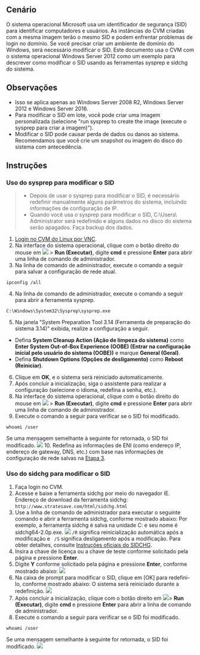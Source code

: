 ## Cenário

O sistema operacional Microsoft usa um identificador de segurança (SID) para identificar computadores e usuários. As instâncias do CVM criadas com a mesma imagem terão o mesmo SID e podem enfrentar problemas de login no domínio. Se você precisar criar um ambiente de domínio do Windows, será necessário modificar o SID.
Este documento usa o CVM com o sistema operacional Windows Server 2012 como um exemplo para descrever como modificar o SID usando as ferramentas sysprep e sidchg do sistema.

## Observações

- Isso se aplica apenas ao Windows Server 2008 R2, Windows Server 2012 e Windows Server 2016.
- Para modificar o SID em lote, você pode criar uma imagem personalizada (selecione "run sysprep to create the image (execute o sysprep para criar a imagem)").
- Modificar o SID pode causar perda de dados ou danos ao sistema. Recomendamos que você crie um snapshot ou imagem do disco do sistema com antecedência.

## Instruções

### Uso do sysprep para modificar o SID

> 
> - Depois de usar o sysprep para modificar o SID, é necessário redefinir manualmente alguns parâmetros do sistema, incluindo informações de configuração de IP.
> - Quando você usa o sysprep para modificar o SID, C:\Users\ Administrator será redefinido e alguns dados no disco do sistema serão apagados. Faça backup dos dados.
> 
1. [Login no CVM do Linux por VNC](https://intl.cloud.tencent.com/document/product/213/32496).
2. Na interface do sistema operacional, clique com o botão direito do mouse em <img src="https://main.qcloudimg.com/raw/87d894e564b7e837d9f478298cf2e292.png" style="margin: 0;"> > **Run (Executar)**, digite **cmd** e pressione **Enter** para abrir uma linha de comando de administrador.
3. <span id="step_03">Na linha de comando de administrador, execute o comando a seguir para salvar a configuração de rede atual.</span>
```
ipconfig /all
```
4. Na linha de comando de administrador, execute o comando a seguir para abrir a ferramenta sysprep.
```
C:\Windows\System32\Sysprep\sysprep.exe
```
5. Na janela "System Preparation Tool 3.14 (Ferramenta de preparação do sistema 3.14)" exibida, realize a configuração a seguir.
 - Defina **System Cleanup Action (Ação de limpeza do sistema)** como **Enter System Out-of-Box Experience (OOBE) (Entrar na configuração inicial pelo usuário do sistema (OOBE))** e marque **General (Geral)**.
 - Defina **Shutdown Options (Opções de desligamento)** como **Reboot (Reiniciar)**.
6. Clique em **OK**, e o sistema será reiniciado automaticamente.
7. Após concluir a inicialização, siga o assistente para realizar a configuração (selecione o idioma, redefina a senha, etc.).
8. Na interface do sistema operacional, clique com o botão direito do mouse em <img src="https://main.qcloudimg.com/raw/87d894e564b7e837d9f478298cf2e292.png" style="margin: 0;"> > **Run (Executar)**, digite **cmd** e pressione **Enter** para abrir uma linha de comando de administrador.
9. Execute o comando a seguir para verificar se o SID foi modificado.
```
whoami /user
```
Se uma mensagem semelhante à seguinte for retornada, o SID foi modificado.
![](https://main.qcloudimg.com/raw/34efb1f4128c753e6c0546f3e8d58678.png)
10. Redefina as informações de ENI (como endereço IP, endereço de gateway, DNS, etc.) com base nas informações de configuração de rede salvas na [Etapa 3](#step_03).


### Uso do sidchg para modificar o SID

1. Faça login no CVM.
2. Acesse e baixe a ferramenta sidchg por meio do navegador IE.
Endereço de download da ferramenta sidchg: `http://www.stratesave.com/html/sidchg.html`
3. Use a linha de comando de administrador para executar o seguinte comando e abrir a ferramenta sidchg, conforme mostrado abaixo:
Por exemplo, a ferramenta sidchg é salva na unidade C: e seu nome é sidchg64-2.0p.exe.
![](https://main.qcloudimg.com/raw/284926ae1eae88228fb009f247b82068.png)
`/R` significa reinicialização automática após a modificação e ` /S` significa desligamento após a modificação. Para obter detalhes, consulte [Instruções oficiais do SIDCHG](http://www.stratesave.com/html/sidchg.html).
4. Insira a chave de licença ou a chave de teste conforme solicitado pela página e pressione **Enter**.
5. Digite **Y** conforme solicitado pela página e pressione **Enter**, conforme mostrado abaixo:
![](https://main.qcloudimg.com/raw/43c19634475517b183402d15fa32e962.png)
6. Na caixa de prompt para modificar o SID, clique em [OK] para redefini-lo, conforme mostrado abaixo:
O sistema será reiniciado durante a redefinição.
![](https://main.qcloudimg.com/raw/b59ec21417cc0de1fd7d851fcd8a2a3b.png)
7. Após concluir a inicialização, clique com o botão direito em <img src = "https://main.qcloudimg.com/raw/87d894e564b7e837d9f478298cf2e292.png" style = "margin: 0;">> **Run (Executar)**, digite **cmd** e pressione **Enter** para abrir a linha de comando de administrador.
8. Execute o comando a seguir para verificar se o SID foi modificado.
```
whoami /user
```
Se uma mensagem semelhante à seguinte for retornada, o SID foi modificado.
![](https://main.qcloudimg.com/raw/34efb1f4128c753e6c0546f3e8d58678.png)
